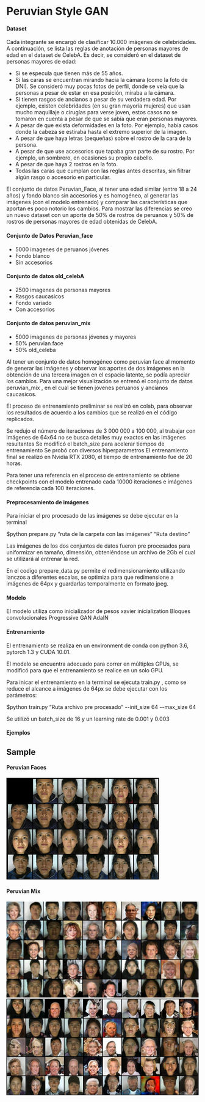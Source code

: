 # Peruvian Style GAN

#### Dataset
Cada integrante se encargó de clasificar 10.000 imágenes de celebridades. A continuación, se lista las reglas de anotación de personas mayores de edad en el dataset de CelebA. Es decir, se consideró en el dataset de personas mayores de edad:

- Si se especula que tienen más de 55 años.
- Si las caras se encuentran mirando hacia la cámara (como la foto de DNI). Se consideró muy pocas fotos de perfil, donde se veía que la personas a pesar de estar en esa posición, miraba a la cámara.
- Si tienen rasgos de ancianos a pesar de su verdadera edad. Por ejemplo, existen celebridades (en su gran mayoría mujeres) que usan mucho maquillaje o cirugías para verse joven, estos casos no se tomaron en cuenta a pesar de que se sabía que eran personas mayores.
- A pesar de que exista deformidades en la foto. Por ejemplo, había casos donde la cabeza se estiraba hasta el extremo superior de la imagen.
- A pesar de que haya letras (pequeñas) sobre el rostro de la cara de la persona.
- A pesar de que use accesorios que tapaba gran parte de su rostro. Por ejemplo, un sombrero, en ocasiones su propio cabello.
- A pesar de que haya 2 rostros en la foto.
- Todas las caras que cumplan con las reglas antes descritas, sin filtrar algún rasgo o accesorio en particular.

El conjunto de datos Peruvian_Face, al tener una edad similar (entre 18 a 24 años) y fondo blanco sin accesorios y es homogéneo, al generar las imágenes (con el modelo entrenado) y comparar las características que aportan es poco notorio los cambios. Para mostrar las diferencias se creo un nuevo dataset con un aporte de 50% de rostros de peruanos y 50% de rostros de personas mayores de edad obtenidas de CelebA.


#### Conjunto de Datos Peruvian_face
- 5000 imagenes de peruanos jóvenes
- Fondo blanco
- Sin accesorios

#### Conjunto de datos old_celebA
- 2500 imagenes de personas mayores
- Rasgos caucasicos
- Fondo variado
- Con accesorios

#### Conjunto de datos peruvian_mix
- 5000 imagenes de personas jóvenes y mayores
- 50% peruvian face 
- 50% old_celeba

Al tener un conjunto de datos homogéneo  como peruvian face al momento de generar las imágenes y observar los aportes de dos imágenes en la obtención de una tercera imagen en el espacio latente, se podía apreciar los cambios. Para una mejor visualización se entrenó el conjunto de datos peruvian_mix , en el cual se tienen jóvenes peruanos y ancianos caucasicos.

El proceso de entrenamiento preliminar se realizó en colab, para observar los resultados de acuerdo a los cambios que se realizó en el código replicados. 

Se redujo el número de iteraciones de 3 000 000 a 100 000, al trabajar con imágenes de 64x64 no se busca detalles muy exactos en las imágenes resultantes
Se modificó el batch_size para acelerar tiempos de entrenamiento
Se probó con diversos hiperparametros 
El entrenamiento final se realizó en Nvidia RTX 2080, el tiempo de entrenamiento fue de 20 horas.

Para tener una referencia en el proceso de entrenamiento se obtiene checkpoints con el modelo entrenado cada 10000 iteraciones e imágenes de referencia cada 100 iteraciones.

#### Preprocesamiento de imágenes

Para iniciar el pro procesado de las imágenes se debe ejecutar en la terminal

$python prepare.py “ruta de la carpeta con las imágenes” “Ruta destino”

Las imágenes de los dos conjuntos de datos fueron pre procesados para uniformizar en tamaño, dimensión, obteniéndose un archivo de 2Gb el cual se utilizará al entrenar la red.

En el codigo prepare_data.py permite el redimensionamiento utilizando lanczos a diferentes escalas, se optimiza para que redimensione a imágenes de 64px y guardarlas temporalmente en formato jpeg.


#### Modelo 
El modelo utiliza como inicializador de pesos xavier inicialization
Bloques convolucionales
Progressive GAN
AdaIN

#### Entrenamiento
El entrenamiento se realiza en un environment de conda con python 3.6, pytorch 1.3 y CUDA 10.01.

El modelo se encuentra adecuado para correr en múltiples GPUs, se modificó para que el entrenamiento se realice en un solo GPU.

Para inicar el entrenamiento en la terminal se ejecuta train.py , como se reduce el alcance a imágenes de 64px se debe ejecutar con los parámetros:

$python train.py “Ruta archivo pre procesado” --init_size 64 --max_size 64

Se utilizó un batch_size de 16 y un learning rate de 0.001 y 0.003


#### Ejemplos


## Sample
#### Peruvian Faces

![Peruvian Faces](doc/sampler_image.jpeg)

#### Peruvian Mix

![Peruvian Mix_1](doc/mix_1.jpeg)
![Peruvian Mix_2](doc/mix_2.jpeg)


